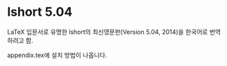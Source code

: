 # lshort 5.04
LaTeX  입문서로 유명한 lshort의 최신영문판(Version 5.04, 2014)을 한국어로 번역하려고 함.

appendix.tex에 설치 방법이 나옵니다.
